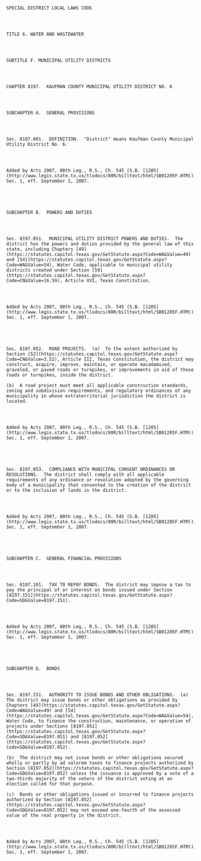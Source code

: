 ﻿
    
    
    	
    					
    
    
    SPECIAL DISTRICT LOCAL LAWS CODE
    
      
    
    
    TITLE 6. WATER AND WASTEWATER
    
      
    
    
    SUBTITLE F. MUNICIPAL UTILITY DISTRICTS
    
      
    
    
    CHAPTER 8197.  KAUFMAN COUNTY MUNICIPAL UTILITY DISTRICT NO. 6
    
      
    
    
    SUBCHAPTER A.  GENERAL PROVISIONS
    
      
    
    
    Sec. 8197.001.  DEFINITION.  "District" means Kaufman County Municipal Utility District No. 6.
    
    
    
    
    Added by Acts 2007, 80th Leg., R.S., Ch. 545 (S.B. [1205](http://www.legis.state.tx.us/tlodocs/80R/billtext/html/SB01205F.HTM)), Sec. 1, eff. September 1, 2007.
    
    
    
    
    
    SUBCHAPTER B.  POWERS AND DUTIES
    
      
    
    
    Sec. 8197.051.  MUNICIPAL UTILITY DISTRICT POWERS AND DUTIES.  The district has the powers and duties provided by the general law of this state, including Chapters [49](https://statutes.capitol.texas.gov/GetStatute.aspx?Code=WA&Value=49) and [54](https://statutes.capitol.texas.gov/GetStatute.aspx?Code=WA&Value=54), Water Code, applicable to municipal utility districts created under Section [59](https://statutes.capitol.texas.gov/GetStatute.aspx?Code=CN&Value=16.59), Article XVI, Texas Constitution.
    
    
    
    
    Added by Acts 2007, 80th Leg., R.S., Ch. 545 (S.B. [1205](http://www.legis.state.tx.us/tlodocs/80R/billtext/html/SB01205F.HTM)), Sec. 1, eff. September 1, 2007.
    
    
    
    
    
    Sec. 8197.052.  ROAD PROJECTS.  (a)  To the extent authorized by Section [52](https://statutes.capitol.texas.gov/GetStatute.aspx?Code=CN&Value=3.52), Article III, Texas Constitution, the district may construct, acquire, improve, maintain, or operate macadamized, graveled, or paved roads or turnpikes, or improvements in aid of those roads or turnpikes, inside the district.
    
    (b)  A road project must meet all applicable construction standards, zoning and subdivision requirements, and regulatory ordinances of any municipality in whose extraterritorial jurisdiction the district is located.
    
    
    
    
    Added by Acts 2007, 80th Leg., R.S., Ch. 545 (S.B. [1205](http://www.legis.state.tx.us/tlodocs/80R/billtext/html/SB01205F.HTM)), Sec. 1, eff. September 1, 2007.
    
    
    
    
    
    Sec. 8197.053.  COMPLIANCE WITH MUNICIPAL CONSENT ORDINANCES OR RESOLUTIONS.  The district shall comply with all applicable requirements of any ordinance or resolution adopted by the governing body of a municipality that consented to the creation of the district or to the inclusion of lands in the district.
    
    
    
    
    Added by Acts 2007, 80th Leg., R.S., Ch. 545 (S.B. [1205](http://www.legis.state.tx.us/tlodocs/80R/billtext/html/SB01205F.HTM)), Sec. 1, eff. September 1, 2007.
    
    
    
    
    
    SUBCHAPTER C.  GENERAL FINANCIAL PROVISIONS
    
      
    
    
    Sec. 8197.101.  TAX TO REPAY BONDS.  The district may impose a tax to pay the principal of or interest on bonds issued under Section [8197.151](https://statutes.capitol.texas.gov/GetStatute.aspx?Code=SD&Value=8197.151).
    
    
    
    
    Added by Acts 2007, 80th Leg., R.S., Ch. 545 (S.B. [1205](http://www.legis.state.tx.us/tlodocs/80R/billtext/html/SB01205F.HTM)), Sec. 1, eff. September 1, 2007.
    
    
    
    
    
    SUBCHAPTER D.  BONDS
    
      
    
    
    Sec. 8197.151.  AUTHORITY TO ISSUE BONDS AND OTHER OBLIGATIONS.  (a)  The district may issue bonds or other obligations as provided by Chapters [49](https://statutes.capitol.texas.gov/GetStatute.aspx?Code=WA&Value=49) and [54](https://statutes.capitol.texas.gov/GetStatute.aspx?Code=WA&Value=54), Water Code, to finance the construction, maintenance, or operation of projects under Sections [8197.051](https://statutes.capitol.texas.gov/GetStatute.aspx?Code=SD&Value=8197.051) and [8197.052](https://statutes.capitol.texas.gov/GetStatute.aspx?Code=SD&Value=8197.052).
    
    (b)  The district may not issue bonds or other obligations secured wholly or partly by ad valorem taxes to finance projects authorized by Section [8197.052](https://statutes.capitol.texas.gov/GetStatute.aspx?Code=SD&Value=8197.052) unless the issuance is approved by a vote of a two-thirds majority of the voters of the district voting at an election called for that purpose.
    
    (c)  Bonds or other obligations issued or incurred to finance projects authorized by Section [8197.052](https://statutes.capitol.texas.gov/GetStatute.aspx?Code=SD&Value=8197.052) may not exceed one-fourth of the assessed value of the real property in the district.
    
    
    
    
    Added by Acts 2007, 80th Leg., R.S., Ch. 545 (S.B. [1205](http://www.legis.state.tx.us/tlodocs/80R/billtext/html/SB01205F.HTM)), Sec. 1, eff. September 1, 2007.
    
    
    
    
    				
